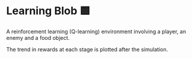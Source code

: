 # Learning Blob 🟦

A reinforcement learning (Q-learning) environment involving a player, an enemy and a food object.

The trend in rewards at each stage is plotted after the simulation.
